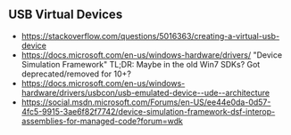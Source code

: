 ## USB Virtual Devices

*   https://stackoverflow.com/questions/5016363/creating-a-virtual-usb-device
*   https://docs.microsoft.com/en-us/windows-hardware/drivers/
    "Device Simulation Framework"
    TL;DR:  Maybe in the old Win7 SDKs?  Got deprecated/removed for 10+?
*   https://docs.microsoft.com/en-us/windows-hardware/drivers/usbcon/usb-emulated-device--ude--architecture
*   https://social.msdn.microsoft.com/Forums/en-US/ee44e0da-0d57-4fc5-9915-3ae6f82f7742/device-simulation-framework-dsf-interop-assemblies-for-managed-code?forum=wdk
